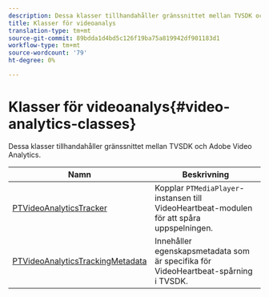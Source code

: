 ```yaml
---
description: Dessa klasser tillhandahåller gränssnittet mellan TVSDK och Adobe Video Analytics.
title: Klasser för videoanalys
translation-type: tm+mt
source-git-commit: 89bdda1d4bd5c126f19ba75a819942df901183d1
workflow-type: tm+mt
source-wordcount: '79'
ht-degree: 0%

---
```



# Klasser för videoanalys{#video-analytics-classes}

Dessa klasser tillhandahåller gränssnittet mellan TVSDK och Adobe Video Analytics.

| Namn | Beskrivning |
|---|---|
| [PTVideoAnalyticsTracker](https://help.adobe.com/en_US/primetime/api/psdk/vhl_tvsdk_ios/Classes/PTVideoAnalyticsTracker.html) | Kopplar `PTMediaPlayer`-instansen till VideoHeartbeat-modulen för att spåra uppspelningen. |
| [PTVideoAnalyticsTrackingMetadata](https://help.adobe.com/en_US/primetime/api/psdk/vhl_tvsdk_ios/Classes/PTVideoAnalyticsTrackingMetadata.html) | Innehåller egenskapsmetadata som är specifika för VideoHeartbeat-spårning i TVSDK. |